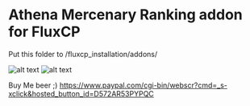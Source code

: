 Athena Mercenary Ranking addon for FluxCP
=======

Put this folder to /fluxcp_installation/addons/

![alt text](http://dsro.ru/gyazo/images/9d3dc4d9e0d021dc593ba47a706a.png "Main page")
![alt text](http://dsro.ru/gyazo/images/51a7fa437ab64dd7ab980365b727.png "Menu")


Buy Me beer ;)
https://www.paypal.com/cgi-bin/webscr?cmd=_s-xclick&hosted_button_id=D572AR53PYPQC